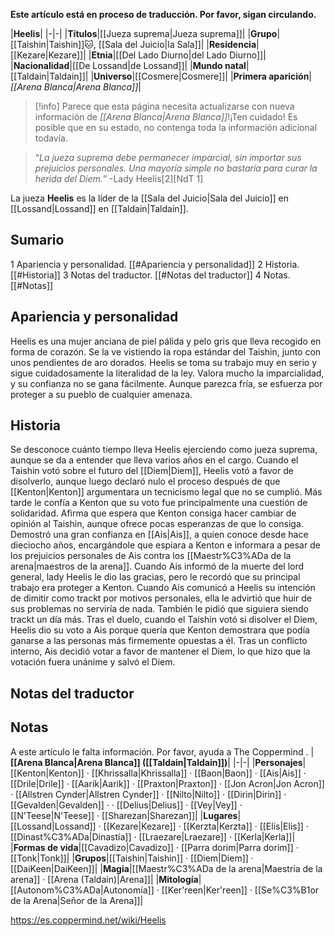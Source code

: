 **Este artículo está en proceso de traducción. Por favor, sigan circulando.**


|**Heelis**|
|-|-|
|**Títulos**|[[Jueza suprema\|Jueza suprema]]|
|**Grupo**|[[Taishin\|Taishin]]🐱︎, [[Sala del Juicio\|la Sala]]|
|**Residencia**|[[Kezare\|Kezare]]|
|**Etnia**|[[Del Lado Diurno\|del Lado Diurno]]|
|**Nacionalidad**|[[De Lossand\|de Lossand]]|
|**Mundo natal**|[[Taldain\|Taldain]]|
|**Universo**|[[Cosmere\|Cosmere]]|
|**Primera aparición**|*[[Arena Blanca\|Arena Blanca]]*|
> [!info] Parece que esta página necesita actualizarse con nueva información de *[[Arena Blanca\|Arena Blanca]]*!¡Ten cuidado! Es posible que en su estado, no contenga toda la información adicional todavía.

>“*La jueza suprema debe permanecer *imparcial*, sin importar sus prejuicios personales. Una mayoría simple no bastaría para curar la herida del Diem.*”
\-Lady Heelis[2][NdT 1]


La jueza **Heelis** es la líder de la [[Sala del Juicio\|Sala del Juicio]] en [[Lossand\|Lossand]] en [[Taldain\|Taldain]].

## Sumario

1 Apariencia y personalidad. [[#Apariencia y personalidad]] 
2 Historia. [[#Historia]] 
3 Notas del traductor. [[#Notas del traductor]] 
4 Notas. [[#Notas]] 


## Apariencia y personalidad
Heelis es una mujer anciana de piel pálida y pelo gris que lleva recogido en forma de corazón. Se la ve vistiendo la ropa estándar del Taishin, junto con unos pendientes de aro dorados.
Heelis se toma su trabajo muy en serio y sigue cuidadosamente la literalidad de la ley. Valora mucho la imparcialidad, y su confianza no se gana fácilmente. Aunque parezca fría, se esfuerza por proteger a su pueblo de cualquier amenaza.

## Historia
Se desconoce cuánto tiempo lleva Heelis ejerciendo como jueza suprema, aunque se da a entender que lleva varios años en el cargo.
Cuando el Taishin votó sobre el futuro del [[Diem\|Diem]], Heelis votó a favor de disolverlo, aunque luego declaró nulo el proceso después de que [[Kenton\|Kenton]] argumentara un tecnicismo legal que no se cumplió. Más tarde le confía a Kenton que su voto fue principalmente una cuestión de solidaridad. Afirma que espera que Kenton consiga hacer cambiar de opinión al Taishin, aunque ofrece pocas esperanzas de que lo consiga.
Demostró una gran confianza en [[Ais\|Ais]], a quien conoce desde hace dieciocho años, encargándole que espiara a Kenton e informara a pesar de los prejuicios personales de Ais contra los [[Maestr%C3%ADa de la arena\|maestros de la arena]].
Cuando Ais informó de la muerte del lord general, lady Heelis le dio las gracias, pero le recordó que su principal trabajo era proteger a Kenton.
Cuando Ais comunicó a Heelis su intención de dimitir como trackt por motivos personales, ella le advirtió que huir de sus problemas no serviría de nada. También le pidió que siguiera siendo trackt un día más.
Tras el duelo, cuando el Taishin votó si disolver el Diem, Heelis dio su voto a Ais porque quería que Kenton demostrara que podía ganarse a las personas más firmemente opuestas a él. Tras un conflicto interno, Ais decidió votar a favor de mantener el Diem, lo que hizo que la votación fuera unánime y salvó el Diem.

## Notas del traductor

## Notas

A este artículo le falta información. Por favor, ayuda a The Coppermind .
|**[[Arena Blanca\|Arena Blanca]] ([[Taldain\|Taldain]])**|
|-|-|
|**Personajes**|[[Kenton\|Kenton]] · [[Khrissalla\|Khrissalla]] · [[Baon\|Baon]] · [[Ais\|Ais]] · [[Drile\|Drile]] · [[Aarik\|Aarik]] · [[Praxton\|Praxton]] · [[Jon Acron\|Jon Acron]] · [[Allstren Cynder\|Allstren Cynder]] · [[Nilto\|Nilto]] · [[Dirin\|Dirin]] · [[Gevalden\|Gevalden]] ·  · [[Delius\|Delius]] · [[Vey\|Vey]] · [[N'Teese\|N'Teese]] · [[Sharezan\|Sharezan]]|
|**Lugares**|[[Lossand\|Lossand]] · [[Kezare\|Kezare]] · [[Kerzta\|Kerzta]] · [[Elis\|Elis]] · [[Dinast%C3%ADa\|Dinastía]] · [[Lraezare\|Lraezare]] · [[Kerla\|Kerla]]|
|**Formas de vida**|[[Cavadizo\|Cavadizo]] · [[Parra dorim\|Parra dorim]] · [[Tonk\|Tonk]]|
|**Grupos**|[[Taishin\|Taishin]] · [[Diem\|Diem]] · [[DaiKeen\|DaiKeen]]|
|**Magia**|[[Maestr%C3%ADa de la arena\|Maestría de la arena]] · [[Arena (Taldain)\|Arena]]|
|**Mitología**|[[Autonom%C3%ADa\|Autonomía]] · [[Ker'reen\|Ker'reen]] · [[Se%C3%B1or de la Arena\|Señor de la Arena]]|



https://es.coppermind.net/wiki/Heelis